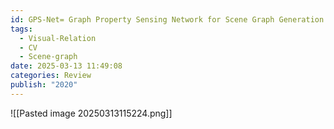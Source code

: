```yaml
---
id: GPS-Net= Graph Property Sensing Network for Scene Graph Generation
tags:
  - Visual-Relation
  - CV
  - Scene-graph
date: 2025-03-13 11:49:08
categories: Review
publish: "2020"
---
```

![[Pasted image 20250313115224.png]]
